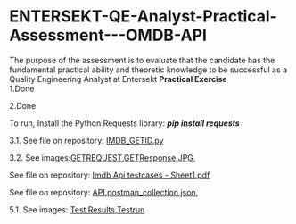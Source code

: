 # ENTERSEKT-QE-Analyst-Practical-Assessment---OMDB-API
The purpose of the assessment is to evaluate that the candidate has the fundamental practical ability and theoretic knowledge to be successful as a Quality Engineering Analyst at Entersekt
**Practical Exercise**<br>
1.Done

2.Done

To run, Install the Python Requests library: ***pip install requests***

3.1. See file on repository: [IMDB_GETID.py](https://github.com/Josh1866/ENTERSEKT-QE-Analyst-Practical-Assessment---OMDB-API/blob/master/IMDB_GETID.py)

3.2. See images:[GETREQUEST](https://github.com/Josh1866/ENTERSEKT-QE-Analyst-Practical-Assessment---OMDB-API/blob/master/GETREQUEST),[GETResponse.JPG](https://github.com/Josh1866/ENTERSEKT-QE-Analyst-Practical-Assessment---OMDB-API/blob/master/GETResponse.JPG),

See file on repository: [Imdb Api testcases - Sheet1.pdf](https://github.com/Josh1866/ENTERSEKT-QE-Analyst-Practical-Assessment---OMDB-API/blob/master/Imdb%20Api%20testcases%20-%20Sheet1.pdf)

See file on repository: [API.postman_collection.json](https://github.com/Josh1866/ENTERSEKT-QE-Analyst-Practical-Assessment---OMDB-API/blob/master/API.postman_collection.json),

5.1. See images: [Test Results](https://github.com/Josh1866/ENTERSEKT-QE-Analyst-Practical-Assessment---OMDB-API/blob/master/Test%20Results.PNG),[Testrun](https://github.com/Josh1866/ENTERSEKT-QE-Analyst-Practical-Assessment---OMDB-API/blob/master/Testrun.PNG)
